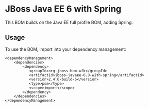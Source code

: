 JBoss Java EE 6 with Spring
===============================

This BOM builds on the Java EE full profile BOM, adding Spring.
  
Usage
-----

To use the BOM, import into your dependency management:

    <dependencyManagement>
        <dependencies>
            <dependency>
               <groupId>org.jboss.bom.wfk</groupId>
               <artifactId>jboss-javaee-6.0-with-spring</artifactId>
               <version>2.4.0-build-6</version>
               <type>pom</type>
               <scope>import</scope>
            </dependency>
        </dependencies>
    </dependencyManagement>
